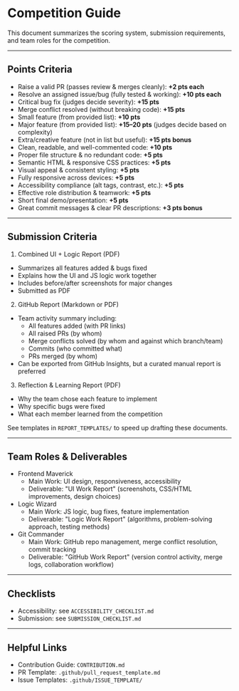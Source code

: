 # Competition Guide

This document summarizes the scoring system, submission requirements, and team roles for the competition.

---

## Points Criteria
- Raise a valid PR (passes review & merges cleanly): **+2 pts each**
- Resolve an assigned issue/bug (fully tested & working): **+10 pts each**
- Critical bug fix (judges decide severity): **+15 pts**
- Merge conflict resolved (without breaking code): **+15 pts**
- Small feature (from provided list): **+10 pts**
- Major feature (from provided list): **+15–20 pts** (judges decide based on complexity)
- Extra/creative feature (not in list but useful): **+15 pts bonus**
- Clean, readable, and well-commented code: **+10 pts**
- Proper file structure & no redundant code: **+5 pts**
- Semantic HTML & responsive CSS practices: **+5 pts**
- Visual appeal & consistent styling: **+5 pts**
- Fully responsive across devices: **+5 pts**
- Accessibility compliance (alt tags, contrast, etc.): **+5 pts**
- Effective role distribution & teamwork: **+5 pts**
- Short final demo/presentation: **+5 pts**
- Great commit messages & clear PR descriptions: **+3 pts bonus**

---

## Submission Criteria
1) Combined UI + Logic Report (PDF)
- Summarizes all features added & bugs fixed
- Explains how the UI and JS logic work together
- Includes before/after screenshots for major changes
- Submitted as PDF

2) GitHub Report (Markdown or PDF)
- Team activity summary including:
  - All features added (with PR links)
  - All raised PRs (by whom)
  - Merge conflicts solved (by whom and against which branch/team)
  - Commits (who committed what)
  - PRs merged (by whom)
- Can be exported from GitHub Insights, but a curated manual report is preferred

3) Reflection & Learning Report (PDF)
- Why the team chose each feature to implement
- Why specific bugs were fixed
- What each member learned from the competition

See templates in `REPORT_TEMPLATES/` to speed up drafting these documents.

---

## Team Roles & Deliverables
- Frontend Maverick
  - Main Work: UI design, responsiveness, accessibility
  - Deliverable: "UI Work Report" (screenshots, CSS/HTML improvements, design choices)
- Logic Wizard
  - Main Work: JS logic, bug fixes, feature implementation
  - Deliverable: "Logic Work Report" (algorithms, problem-solving approach, testing methods)
- Git Commander
  - Main Work: GitHub repo management, merge conflict resolution, commit tracking
  - Deliverable: "GitHub Work Report" (version control activity, merge logs, collaboration workflow)

---

## Checklists
- Accessibility: see `ACCESSIBILITY_CHECKLIST.md`
- Submission: see `SUBMISSION_CHECKLIST.md`

---

## Helpful Links
- Contribution Guide: `CONTRIBUTION.md`
- PR Template: `.github/pull_request_template.md`
- Issue Templates: `.github/ISSUE_TEMPLATE/` 